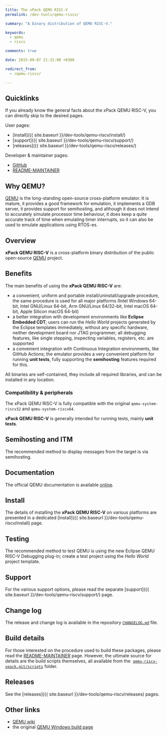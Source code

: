 ```yaml
---
title: The xPack QEMU RISC-V
permalink: /dev-tools/qemu-riscv/

summary: "A binary distribution of QEMU RISC-V."

keywords:
  - qemu
  - riscv

comments: true

date: 2015-09-07 21:31:00 +0300

redirect_from:
  - /qemu-riscv/

---
```


## Quicklinks

If you already know the general facts about the xPack QEMU RISC-V, you can
directly skip to the desired pages.

User pages:

- [install]({{ site.baseurl }}/dev-tools/qemu-riscv/install/)
- [support]({{ site.baseurl }}/dev-tools/qemu-riscv/support/)
- [releases]({{ site.baseurl }}/dev-tools/qemu-riscv/releases/)

Developer & maintainer pages:

- [GitHub](https://github.com/xpack-dev-tools/qemu-riscv-xpack/)
- [README-MAINTAINER](https://github.com/xpack-dev-tools/qemu-riscv-xpack/blob/xpack/README-MAINTAINER.md)

## Why QEMU?

[QEMU](https://www.qemu.org) is the long-standing open-source
cross-platform emulator. It is mature, it provides a good framework
for emulation, it implements a GDB server, it provides support for
semihosting, and although it does not intend to accurately simulate
processor time behaviour, it does keep a quite accurate track of
time when emulating timer interrupts, so it can also be used to
emulate applications using RTOS-es.

## Overview

**xPack QEMU RISC-V** is a cross-platform binary distribution of
the public open-source
[QEMU](https://www.qemu.org) project.

## Benefits

The main benefits of using the **xPack QEMU RISC-V** are:

- a convenient, uniform and portable install/uninstall/upgrade procedure,
  the same procedure is used for all major
  platforms (Intel Windows 64-bit, Intel GNU/Linux 64-bit, Arm GNU/Linux
  64/32-bit, Intel macOS 64-bit, Apple Silicon macOS 64-bit)
- a better integration with development environments
  like **Eclipse Embedded CDT**;
  users can run the _Hello World_ projects generated by the
  Eclipse templates immediately, without any specific hardware,
  neither development board nor JTAG programmer; all debugging
  features, like single stepping, inspecting variables, registers,
  etc. are supported
- a convenient integration with Continuous Integration environments,
  like GitHub Actions; the emulator provides a very convenient platform for running
  **unit tests**, fully supporting the **semihosting** features
  required for this.

All binaries are self-contained, they include all required libraries,
and can be installed in any location.

### Compatibility & peripherals

The xPack QEMU RISC-V is fully compatible with the original
`qemu-system-riscv32` and `qemu-system-riscv64`.

**xPack QEMU RISC-V** is generally intended for running tests, mainly
**unit tests**.

## Semihosting and ITM

The recommended method to display messages from the target is via
semihosting.

## Documentation

The official QEMU documentation is available
[online](https://wiki.qemu.org/Manual).

## Install

The details of installing the **xPack QEMU RISC-V** on various platforms are
presented in a dedicated
[install]({{ site.baseurl }}/dev-tools/qemu-riscv/install) page.

## Testing

The recommended method to test QEMU is using the new Eclipse QEMU RISC-V Debugging
plug-in; create a test project using the _Hello World_ project template.

## Support

For the various support options, please read the separate
[support]({{ site.baseurl }}/dev-tools/qemu-riscv/support/) page.

## Change log

The release and change log is available in the repository
[`CHANGELOG.md`](https://github.com/xpack-dev-tools/qemu-riscv-xpack/blob/xpack/CHANGELOG.md) file.

## Build details

For those interested on the procedure used to build these packages,
please read the
[README-MAINTAINER](https://github.com/xpack-dev-tools/qemu-riscv-xpack/blob/xpack/README-MAINTAINER.md)
page.
However, the ultimate source for details are the build scripts
themselves, all available from the 
[`qemu-riscv-xpack.git/scripts`](https://github.com/xpack-dev-tools/qemu-riscv-xpack/tree/xpack/scripts/)
folder.

## Releases

See the [releases]({{ site.baseurl }}/dev-tools/qemu-riscv/releases) pages.

## Other links

- [QEMU wiki](https://wiki.qemu.org/)
- the original [QEMU Windows build page](https://wiki.qemu.org/Hosts/W32)
